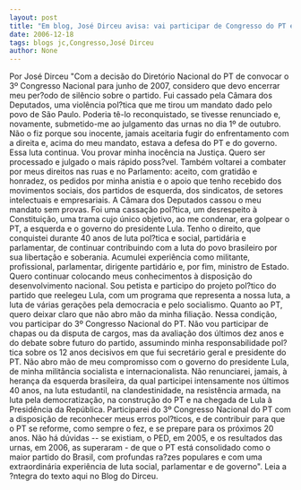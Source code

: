 ```yaml
---
layout: post
title: "Em blog, José Dirceu avisa: vai participar de Congresso do PT e encerrar o per?odo de silêncio"
date: 2006-12-18
tags: blogs jc,Congresso,José Dirceu
author: None
---
```


Por José Dirceu
\"Com a decisão do Diretório Nacional do PT de convocar o 3º Congresso Nacional para junho de 2007, considero que devo encerrar meu per?odo de silêncio sobre o partido. Fui cassado pela Câmara dos Deputados, uma violência pol?tica que me tirou um mandato dado pelo povo de São Paulo. Poderia tê-lo reconquistado, se tivesse renunciado e, novamente, submetido-me ao julgamento das urnas no dia 1º de outubro. Não o fiz porque sou inocente, jamais aceitaria fugir do enfrentamento com a direita e, acima do meu mandato, estava a defesa do PT e do governo. Essa luta continua. Vou provar minha inocência na Justiça. Quero ser processado e julgado o mais rápido poss?vel. Também voltarei a combater por meus direitos nas ruas e no Parlamento: aceito, com gratidão e honradez, os pedidos por minha anistia e o apoio que tenho recebido dos movimentos sociais, dos partidos de esquerda, dos sindicatos, de setores intelectuais e empresariais. A Câmara dos Deputados cassou o meu mandato sem provas. Foi uma cassação pol?tica, um desrespeito à Constituição, uma trama cujo único objetivo, ao me condenar, era golpear o PT, a esquerda e o governo do presidente Lula. Tenho o direito, que conquistei durante 40 anos de luta pol?tica e social, partidária e parlamentar, de continuar contribuindo com a luta do povo brasileiro por sua libertação e soberania. Acumulei experiência como militante, profissional, parlamentar, dirigente partidário e, por fim, ministro de Estado. Quero continuar colocando meus conhecimentos à disposição do desenvolvimento nacional. Sou petista e participo do projeto pol?tico do partido que reelegeu Lula, com um programa que representa a nossa luta, a luta de várias gerações pela democracia e pelo socialismo. Quanto ao PT, quero deixar claro que não abro mão da minha filiação. Nessa condição, vou participar do 3º Congresso Nacional do PT. Não vou participar de chapas ou da disputa de cargos, mas da avaliação dos últimos dez anos e do debate sobre futuro do partido, assumindo minha responsabilidade pol?tica sobre os 12 anos decisivos em que fui secretário geral e presidente do PT. Não abro mão de meu compromisso com o governo do presidente Lula, de minha militância socialista e internacionalista. Não renunciarei, jamais, à herança da esquerda brasileira, da qual participei intensamente nos últimos 40 anos, na luta estudantil, na clandestinidade, na resistência armada, na luta pela democratização, na construção do PT e na chegada de Lula à Presidência da República. Participarei do 3º Congresso Nacional do PT com a disposição de reconhecer meus erros pol?ticos, e de contribuir para que o PT se reforme, como sempre o fez, e se prepare para os próximos 20 anos. Não há dúvidas -- se existiam, o PED, em 2005, e os resultados das urnas, em 2006, as superaram - de que o PT está consolidado como o maior partido do Brasil, com profundas ra?zes populares e com uma extraordinária experiência de luta social, parlamentar e de governo\". 
Leia a ?ntegra do texto aqui no Blog do Dirceu. 